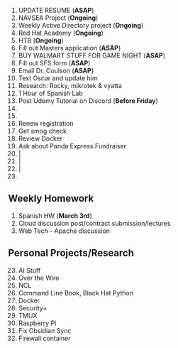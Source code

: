 
1.  UPDATE RESUME (**ASAP**)
2.  NAVSEA Project (**Ongoing**)
3.  Weekly Active Directory project (**Ongoing**)
4.  Red Hat Academy (**Ongoing**)
5.  HTB (**Ongoing**)
6.  Fill out Masters application (**ASAP**)
7.  BUY WALMART STUFF FOR GAME NIGHT (**ASAP**)
8.  Fill out SFS form (**ASAP**)
9. Email Dr. Coulson (**ASAP**)
10. Text Oscar and update him
11. Research: Rocky, mikrotek & vyatta
12. 1 Hour of Spanish Lab 
13. Post Udemy Tutorial on Discord (**Before Friday**)
14. 
15. 
16. Renew registration
17. Get smog check
18. Review Docker
19. Ask about Panda Express Fundraiser 
20. |
21. |
22. |
23. 

## Weekly Homework
1. Spanish HW (**March 3rd**)
2. Cloud discussion post/contract submission/lectures
3. Web Tech - Apache discussion

## Personal Projects/Research
23.  AI Stuff
24. Over the Wire
25. NCL
26. Command Line Book, Black Hat Python
27. Docker
28. Security+ 
29. TMUX
30. Raspberry Pi
31. Fix Obsidian Sync
32. Firewall container
